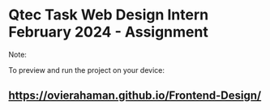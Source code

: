 
  # Qtec Task Web Design Intern February 2024 - Assignment

  Note:

  To preview and run the project on your device:
  ## https://ovierahaman.github.io/Frontend-Design/
  
